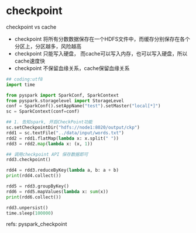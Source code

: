 # checkpoint



checkpoint vs cache

- checkpoint 将所有分数数据保存在一个HDFS文件中，而缓存分别保存在各个分区上，分区越多，风险越高
- checkpoint 只能写入硬盘， 而cache可以写入内存，也可以写入硬盘，所以cache速度快
- checkpoint 不保留血缘关系，cache保留血缘关系



```python
## coding:utf8
import time

from pyspark import SparkConf, SparkContext
from pyspark.storagelevel import StorageLevel
conf = SparkConf().setAppName("test").setMaster("local[*]")
sc = SparkContext(conf=conf)

## 1. 告知spark, 开启CheckPoint功能
sc.setCheckpointDir("hdfs://node1:8020/output/ckp")
rdd1 = sc.textFile("../data/input/words.txt")
rdd2 = rdd1.flatMap(lambda x: x.split(" "))
rdd3 = rdd2.map(lambda x: (x, 1))

## 调用checkpoint API 保存数据即可
rdd3.checkpoint()

rdd4 = rdd3.reduceByKey(lambda a, b: a + b)
print(rdd4.collect())

rdd5 = rdd3.groupByKey()
rdd6 = rdd5.mapValues(lambda x: sum(x))
print(rdd6.collect())

rdd3.unpersist()
time.sleep(100000)

```

refs:
pyspark_checkpoint